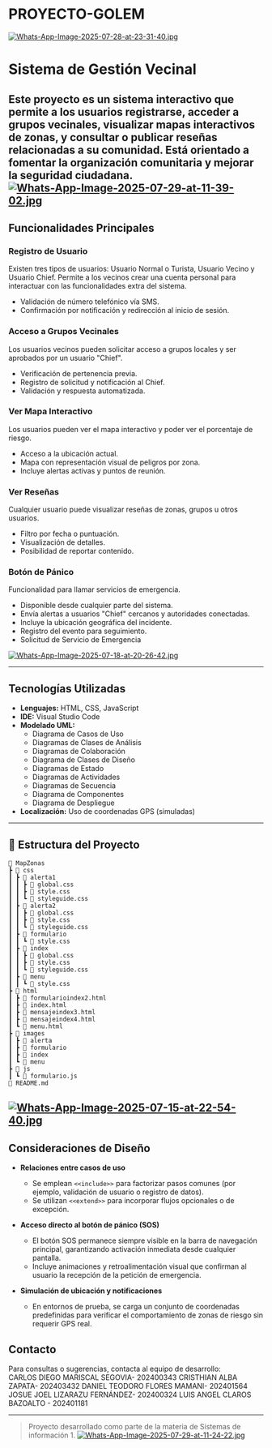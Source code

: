 # PROYECTO-GOLEM
[![Whats-App-Image-2025-07-28-at-23-31-40.jpg](https://i.postimg.cc/7YfS61hd/Whats-App-Image-2025-07-28-at-23-31-40.jpg)](https://postimg.cc/w7Y14mhQ)
# Sistema de Gestión Vecinal

Este proyecto es un sistema interactivo que permite a los usuarios registrarse, acceder a grupos vecinales, visualizar mapas interactivos de zonas, y consultar o publicar reseñas relacionadas a su comunidad. Está orientado a fomentar la organización comunitaria y mejorar la seguridad ciudadana.
[![Whats-App-Image-2025-07-29-at-11-39-02.jpg](https://i.postimg.cc/T3bmjRrc/Whats-App-Image-2025-07-29-at-11-39-02.jpg)](https://postimg.cc/xX0cnVpk)
---

## Funcionalidades Principales
###  Registro de Usuario
Existen tres tipos de usuarios: Usuario Normal o Turista, Usuario Vecino y Usuario Chief.
Permite a los vecinos crear una cuenta personal para interactuar con las funcionalidades extra del sistema.

- Validación de número telefónico vía SMS.
- Confirmación por notificación y redirección al inicio de sesión.

###  Acceso a Grupos Vecinales
Los usuarios vecinos pueden solicitar acceso a grupos locales y ser aprobados por un usuario "Chief".

- Verificación de pertenencia previa.
- Registro de solicitud y notificación al Chief.
- Validación y respuesta automatizada.

###  Ver Mapa Interactivo
Los usuarios pueden ver el mapa interactivo y poder ver el porcentaje de riesgo.

- Acceso a la ubicación actual.
- Mapa con representación visual de peligros por zona.
- Incluye alertas activas y puntos de reunión.

###  Ver Reseñas
Cualquier usuario puede visualizar reseñas de zonas, grupos u otros usuarios.

- Filtro por fecha o puntuación.
- Visualización de detalles.
- Posibilidad de reportar contenido.

###  Botón de Pánico
Funcionalidad para llamar servicios de emergencia.

- Disponible desde cualquier parte del sistema.
- Envía alertas a usuarios "Chief" cercanos y autoridades conectadas.
- Incluye la ubicación geográfica del incidente.
- Registro del evento para seguimiento.
- Solicitud de Servicio de Emergencia


[![Whats-App-Image-2025-07-18-at-20-26-42.jpg](https://i.postimg.cc/448zs2fp/Whats-App-Image-2025-07-18-at-20-26-42.jpg)](https://postimg.cc/t7x1z5Vg)

---
## Tecnologías Utilizadas

- **Lenguajes:** HTML, CSS, JavaScript  
- **IDE:** Visual Studio Code  
- **Modelado UML:**
  - Diagrama de Casos de Uso
  - Diagramas de Clases de Análisis
  - Diagramas de Colaboración
  - Diagrama de Clases de Diseño
  - Diagramas de Estado
  - Diagramas de Actividades
  - Diagramas de Secuencia
  - Diagrama de Componentes
  - Diagrama de Despliegue
- **Localización:** Uso de coordenadas GPS (simuladas)

---
## 📂 Estructura del Proyecto
```plaintext
📁 MapZonas
┣ 📂 css
┃ ┣ 📂 alerta1
┃ ┃ ┣ 📄 global.css
┃ ┃ ┣ 📄 style.css
┃ ┃ ┗ 📄 styleguide.css
┃ ┣ 📂 alerta2
┃ ┃ ┣ 📄 global.css
┃ ┃ ┣ 📄 style.css
┃ ┃ ┗ 📄 styleguide.css
┃ ┣ 📂 formulario
┃ ┃ ┗ 📄 style.css
┃ ┣ 📂 index
┃ ┃ ┣ 📄 global.css
┃ ┃ ┣ 📄 style.css
┃ ┃ ┗ 📄 styleguide.css
┃ ┣ 📂 menu
┃ ┃ ┗ 📄 style.css
┣ 📂 html
┃ ┣ 📄 formularioindex2.html
┃ ┣ 📄 index.html
┃ ┣ 📄 mensajeindex3.html
┃ ┣ 📄 mensajeindex4.html
┃ ┗ 📄 menu.html
┣ 📂 images
┃ ┣ 📂 alerta
┃ ┣ 📂 formulario
┃ ┣ 📂 index
┃ ┗ 📂 menu
┣ 📂 js
┃ ┗ 📄 formulario.js
📄 README.md
```
[![Whats-App-Image-2025-07-15-at-22-54-40.jpg](https://i.postimg.cc/NFPTDFJd/Whats-App-Image-2025-07-15-at-22-54-40.jpg)](https://postimg.cc/LgLn69MP)
---
##  Consideraciones de Diseño

- **Relaciones entre casos de uso**  
  - Se emplean `<<include>>` para factorizar pasos comunes (por ejemplo, validación de usuario o registro de datos).  
  - Se utilizan `<<extend>>` para incorporar flujos opcionales o de excepción.

- **Acceso directo al botón de pánico (SOS)**  
  - El botón SOS permanece siempre visible en la barra de navegación principal, garantizando activación inmediata desde cualquier pantalla.  
  - Incluye animaciones y retroalimentación visual que confirman al usuario la recepción de la petición de emergencia.

- **Simulación de ubicación y notificaciones**  
  - En entornos de prueba, se carga un conjunto de coordenadas predefinidas para verificar el comportamiento de zonas de riesgo sin requerir GPS real. 
   
## Contacto

Para consultas o sugerencias, contacta al equipo de desarrollo:  
CARLOS DIEGO MARISCAL SEGOVIA- 202400343
CRISTHIAN ALBA ZAPATA- 202403432
DANIEL TEODORO FLORES MAMANI- 202401564
JOSUE JOEL LIZARAZU FERNÁNDEZ- 202400324
LUIS ANGEL CLAROS BAZOALTO - 202401181


---

> Proyecto desarrollado como parte de la materia de Sistemas de información 1.
[![Whats-App-Image-2025-07-29-at-11-24-22.jpg](https://i.postimg.cc/gkQ86w6J/Whats-App-Image-2025-07-29-at-11-24-22.jpg)](https://postimg.cc/w757Cj28)